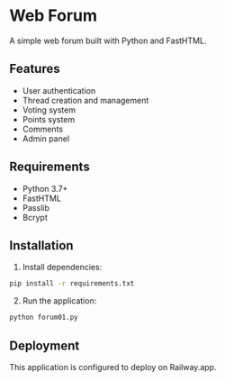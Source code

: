 # Web Forum

A simple web forum built with Python and FastHTML.

## Features
- User authentication
- Thread creation and management
- Voting system
- Points system
- Comments
- Admin panel

## Requirements
- Python 3.7+
- FastHTML
- Passlib
- Bcrypt

## Installation
1. Install dependencies:
```bash
pip install -r requirements.txt
```

2. Run the application:
```bash
python forum01.py
```

## Deployment
This application is configured to deploy on Railway.app.

